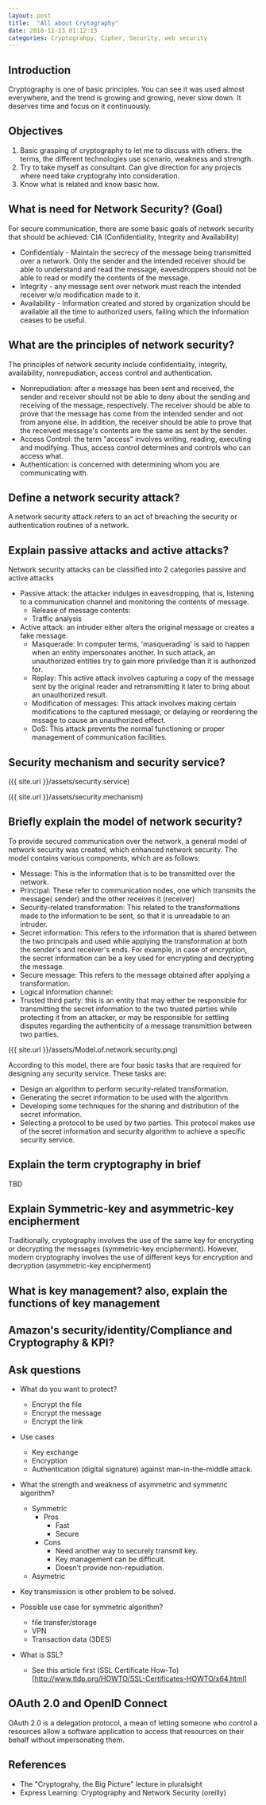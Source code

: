 ```yaml
---
layout: post
title:  "All about Crytography"
date: 2018-11-23 01:12:13
categories: Cryptograhpy, Cipher, Security, web security
---
```


## Introduction
Cryptography is one of basic principles. You can see it was used almost everywhere, and the trend is growing and growing, never slow down. It deserves time and focus on it continuously. 

## Objectives

1. Basic grasping of cryptography to let me to discuss with others. the terms, the different technologies use scenario, weakness and strength. 
2. Try to take myself as consultant. Can give direction for any projects where need take cryptograhy into consideration.
3. Know what is related and know basic how.

## What is need for Network Security? (Goal)
  For secure communication, there are some basic goals of network security that should be achieved: 
CIA (Confidentiality, Integrity and Availability)

* Confidentialy - Maintain the secrecy of the message being transmitted over a network. Only the sender and the intended receiver should be able to understand and read the message, eavesdroppers should not be able to read or modify the contents of the message. 
* Integrity -  any message sent over network must reach the intended receiver w/o modification made to it. 
* Availability - Information created and stored by organization should be available all the time to authorized users, failing which the information ceases to be useful. 

## What are the principles of network security?
The principles of network security include confidentiality, integrity, availability, nonrepudiation, access control and authentication.

* Nonrepudiation: after a message has been sent and received, the sender and receiver should not be able to deny about the sending and receiving of the message, respectively. The receiver should be able to prove that the message has come from the intended sender and not from anyone else. In addition, the receiver should be able to prove that the received message's contents are the same as sent by the sender. 
* Access Control: the term "access" involves writing, reading, executing and modifying. Thus, access control determines and controls who can access what. 
* Authentication: is concerned with determining whom you are communicating with. 

## Define a network security attack?
A network security attack refers to an act of breaching the security or authentication routines of a network. 

## Explain passive attacks and active attacks?
Network security attacks can be classified into 2 categories passive and active attacks
* Passive attack: the attacker indulges in eavesdropping, that is, listening to a communication channel and monitoring the contents of message. 
  * Release of message contents:
  * Traffic analysis
* Active attack: an intruder either alters the original message or creates a fake message. 
  * Masquerade: In computer terms, 'masquerading' is said to happen when an entity impersonates another. In such attack, an unauthorized entities try to gain more priviledge than it is authorized for. 
  * Replay: This active attack involves capturing a copy of the message sent by the original reader and retransmitting it later to bring about an unauthorized result. 
  * Modification of messages: This attack involves making certain modifications to the captured message, or delaying or reordering the mssage to cause an unauthorized effect. 
  * DoS: This attack prevents the normal functioning or proper management of communication facilities. 

## Security mechanism and security service?

({{ site.url }}/assets/security.service)

({{ site.url }}/assets/security.mechanism)

## Briefly explain the model of network security?
To provide secured communication over the network, a general model of network security was created, which enhanced network security. The model contains various components, which are as follows:
* Message: This is the information that is to be transmitted over the network.
* Principal: These refer to communication nodes, one which transmits the message( sender) and the other receives it (receiver)
* Security-related transformation: This related to the transformations made to the information to be sent, so that it is unreadable to an intruder. 
* Secret information: This refers to the information that is shared between the two principals and used while applying the transformation at both the sender's and receiver's ends. For example, in case of encryption, the secret information can be a key used for encrypting and decrypting the message. 
* Secure message: This refers to the message obtained after applying a transformation. 
* Logical information channel:
* Trusted third party: this is an entity that may either be responsible for transmitting the secret information to the two trusted parties while protecting it from an attacker, or may be responsible for settling disputes regarding the authenticity of a message transmittion between two parties. 

({{ site.url }}/assets/Model.of.network.security.png)

According to this model, there are four basic tasks that are required for designing any security service. These tasks are:
* Design an algorithm to perform security-related transformation.
* Generating the secret information to be used with the algorithm.
* Developing some techniques for the sharing and distribution of the secret information.
* Selecting a protocol to be used by two parties. This protocol makes use of the secret information and security algorithm to achieve a specific security service. 

## Explain the term cryptography in brief
TBD

## Explain Symmetric-key and asymmetric-key encipherment
Traditionally, cryptography involves the use of the same key for encrypting or decrypting the messages (symmetric-key encipherment). However, modern cryptography involves the use of different keys for encryption and decryption (asymmetric-key encipherment)

## What is key management? also, explain the functions of key management

## Amazon's security/identity/Compliance and Cryptography & KPI?


## Ask questions
 
* What do you want to protect?
  * Encrypt the file
  * Encrypt the message
  * Encrypt the link
* Use cases
  * Key exchange
  * Encryption
  * Authentication (digital signature) against man-in-the-middle attack.

* What the strength and weakness of asymmetric and symmetric algorithm?
  * Symmetric
    * Pros
      * Fast
      * Secure
    * Cons
      * Need another way to securely transmit key.
      * Key management can be difficult.
      * Doesn't provide non-repudiation.
  * Asymetric
* Key transmission is other problem to be solved.

* Possible use case for symmetric algorithm?
  * file transfer/storage
  * VPN
  * Transaction data (3DES)


* What is SSL?
  * See this article first (SSL Certificate How-To)[http://www.tldp.org/HOWTO/SSL-Certificates-HOWTO/x64.html]

## OAuth 2.0 and OpenID Connect
OAuth 2.0 is a delegation protocol, a mean of letting someone who control a resources allow a software application to access that resources on their behalf without impersonating them.

## References
* The "Cryptograhy, the Big Picture" lecture in pluralsight
* Express Learning: Cryptography and Network Security (oreilly)
